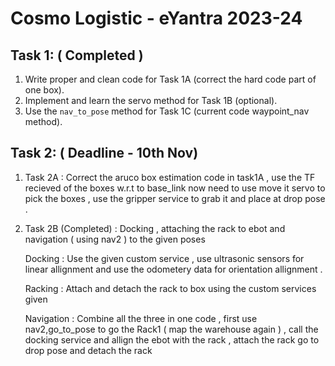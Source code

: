 # Cosmo Logistic - eYantra 2023-24

## Task 1: ( Completed )
1. Write proper and clean code for Task 1A (correct the hard code part of one box).
2. Implement and learn the servo method for Task 1B (optional).
3. Use the `nav_to_pose` method for Task 1C (current code waypoint_nav method).

## Task 2: ( Deadline - 10th Nov)

1. Task 2A : Correct the aruco box estimation code in task1A , use the TF recieved of the boxes w.r.t to base_link now need to use move it servo to pick the boxes , use the gripper service to grab it and place at drop pose . 

2. Task 2B (Completed) : Docking , attaching the rack to ebot and navigation ( using nav2 ) to the given poses
   
   Docking : Use the given custom service , use ultrasonic sensors for linear allignment and use the odometery data for orientation allignment .
   
   Racking : Attach and detach the rack to box using the custom services given
   
   Navigation : Combine all the three in one code , first use nav2,go_to_pose to go the Rack1 ( map the warehouse again ) , call the docking service and allign the ebot with the rack , attach the 
   rack go to drop pose and detach the rack  
